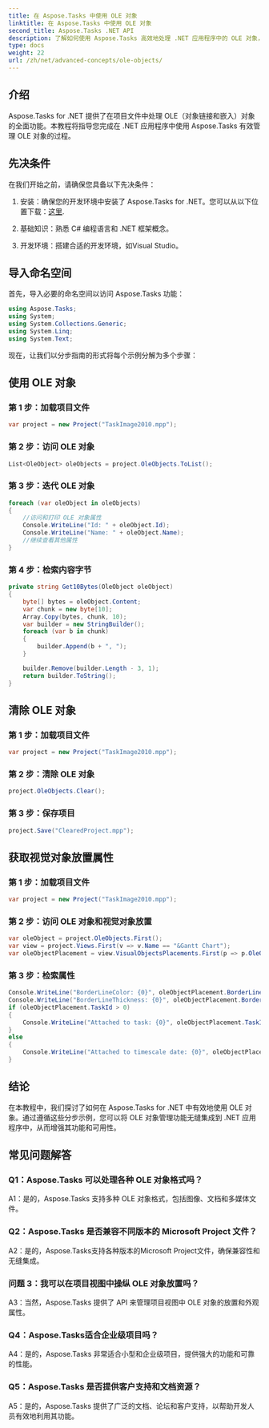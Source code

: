 ```yaml
---
title: 在 Aspose.Tasks 中使用 OLE 对象
linktitle: 在 Aspose.Tasks 中使用 OLE 对象
second_title: Aspose.Tasks .NET API
description: 了解如何使用 Aspose.Tasks 高效地处理 .NET 应用程序中的 OLE 对象，从而增强项目管理功能。
type: docs
weight: 22
url: /zh/net/advanced-concepts/ole-objects/
---
```

## 介绍

Aspose.Tasks for .NET 提供了在项目文件中处理 OLE（对象链接和嵌入）对象的全面功能。本教程将指导您完成在 .NET 应用程序中使用 Aspose.Tasks 有效管理 OLE 对象的过程。

## 先决条件

在我们开始之前，请确保您具备以下先决条件：

1. 安装：确保您的开发环境中安装了 Aspose.Tasks for .NET。您可以从以下位置下载：[这里](https://releases.aspose.com/tasks/net/).

2. 基础知识：熟悉 C# 编程语言和 .NET 框架概念。

3. 开发环境：搭建合适的开发环境，如Visual Studio。

## 导入命名空间

首先，导入必要的命名空间以访问 Aspose.Tasks 功能：

```csharp
using Aspose.Tasks;
using System;
using System.Collections.Generic;
using System.Linq;
using System.Text;


```

现在，让我们以分步指南的形式将每个示例分解为多个步骤：

## 使用 OLE 对象

### 第 1 步：加载项目文件
```csharp
var project = new Project("TaskImage2010.mpp");
```

### 第 2 步：访问 OLE 对象
```csharp
List<OleObject> oleObjects = project.OleObjects.ToList();
```

### 第 3 步：迭代 OLE 对象
```csharp
foreach (var oleObject in oleObjects)
{
    //访问和打印 OLE 对象属性
    Console.WriteLine("Id: " + oleObject.Id);
    Console.WriteLine("Name: " + oleObject.Name);
    //继续查看其他属性
}
```

### 第 4 步：检索内容字节
```csharp
private string Get10Bytes(OleObject oleObject)
{
    byte[] bytes = oleObject.Content;
    var chunk = new byte[10];
    Array.Copy(bytes, chunk, 10);
    var builder = new StringBuilder();
    foreach (var b in chunk)
    {
        builder.Append(b + ", ");
    }

    builder.Remove(builder.Length - 3, 1);
    return builder.ToString();
}
```

## 清除 OLE 对象

### 第 1 步：加载项目文件
```csharp
var project = new Project("TaskImage2010.mpp");
```

### 第 2 步：清除 OLE 对象
```csharp
project.OleObjects.Clear();
```

### 第 3 步：保存项目
```csharp
project.Save("ClearedProject.mpp");
```

## 获取视觉对象放置属性

### 第 1 步：加载项目文件
```csharp
var project = new Project("TaskImage2010.mpp");
```

### 第 2 步：访问 OLE 对象和视觉对象放置
```csharp
var oleObject = project.OleObjects.First();
var view = project.Views.First(v => v.Name == "&Gantt Chart");
var oleObjectPlacement = view.VisualObjectsPlacements.First(p => p.OleObjectId == oleObject.Id);
```

### 第 3 步：检索属性
```csharp
Console.WriteLine("BorderLineColor: {0}", oleObjectPlacement.BorderLineColor);
Console.WriteLine("BorderLineThickness: {0}", oleObjectPlacement.BorderLineThickness);
if (oleObjectPlacement.TaskId > 0)
{
    Console.WriteLine("Attached to task: {0}", oleObjectPlacement.TaskId);
}
else
{
    Console.WriteLine("Attached to timescale date: {0}", oleObjectPlacement.TimescaleDate);
}
```

## 结论

在本教程中，我们探讨了如何在 Aspose.Tasks for .NET 中有效地使用 OLE 对象。通过遵循这些分步示例，您可以将 OLE 对象管理功能无缝集成到 .NET 应用程序中，从而增强其功能和可用性。

## 常见问题解答

### Q1：Aspose.Tasks 可以处理各种 OLE 对象格式吗？

A1：是的，Aspose.Tasks 支持多种 OLE 对象格式，包括图像、文档和多媒体文件。

### Q2：Aspose.Tasks 是否兼容不同版本的 Microsoft Project 文件？

A2：是的，Aspose.Tasks支持各种版本的Microsoft Project文件，确保兼容性和无缝集成。

### 问题 3：我可以在项目视图中操纵 OLE 对象放置吗？

A3：当然，Aspose.Tasks 提供了 API 来管理项目视图中 OLE 对象的放置和外观属性。

### Q4：Aspose.Tasks适合企业级项目吗？

A4：是的，Aspose.Tasks 非常适合小型和企业级项目，提供强大的功能和可靠的性能。

### Q5：Aspose.Tasks 是否提供客户支持和文档资源？

A5：是的，Aspose.Tasks 提供了广泛的文档、论坛和客户支持，以帮助开发人员有效地利用其功能。